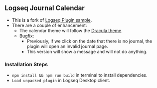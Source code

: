 ## Logseq Journal Calendar

- This is a fork of [Logseq Plugin sample](https://github.com/logseq/logseq-plugin-samples/tree/master/logseq-journals-calendar).
- There are a couple of enhancement:
  - The calendar theme will follow the [Dracula theme](https://github.com/dracula/logseq).
  - Bugfix:
    - Previously, if we click on the date that there is no journal, the plugin will open an invalid journal page.
    - This version will show a message and will not do anything.

### Installation Steps

- `npm install && npm run build` in terminal to install dependencies.
- `Load unpacked plugin` in Logseq Desktop client.
